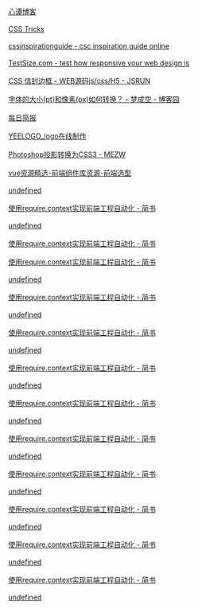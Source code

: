 [心谭博客](https://xin-tan.com/)</br></br>[CSS Tricks](https://qishaoxuan.github.io/css_tricks/)</br></br>[cssinspirationguide - csc inspiration guide online](https://chokcoco.github.io/CSS-Inspiration/#/)</br></br>[TestSize.com - test how responsive your web design is](http://testsize.com/)</br></br>[CSS 信封边框 - WEB源码js/css/H5 - JSRUN](http://jsrun.pro/DMqKp/edit)</br></br>[字体的大小(pt)和像素(px)如何转换？ - 梦成空 - 博客园](https://www.cnblogs.com/MengChengKong/p/6067104.html)</br></br>[每日简报](https://www.printf520.com/hot.html)</br></br>[YEELOGO_logo在线制作](http://yeelogo.com/#/)</br></br>[Photoshop投影转换为CSS3 - MEZW](https://psd2css.mezw.com/)</br></br>[vue资源精选-前端组件库资源-前端选型](http://vue.awesometiny.com/)</br></br>[undefined](undefined)</br></br>[使用require.context实现前端工程自动化 - 简书](https://www.jianshu.com/p/c894ea00dfec)</br></br>[undefined](undefined)</br></br>[使用require.context实现前端工程自动化 - 简书](https://www.jianshu.com/p/c894ea00dfec)</br></br>[使用require.context实现前端工程自动化 - 简书](https://www.jianshu.com/p/c894ea00dfec)</br></br>[undefined](undefined)</br></br>[使用require.context实现前端工程自动化 - 简书](https://www.jianshu.com/p/c894ea00dfec)</br></br>[undefined](undefined)</br></br>[使用require.context实现前端工程自动化 - 简书](https://www.jianshu.com/p/c894ea00dfec)</br></br>[undefined](undefined)</br></br>[使用require.context实现前端工程自动化 - 简书](https://www.jianshu.com/p/c894ea00dfec)</br></br>[undefined](undefined)</br></br>[使用require.context实现前端工程自动化 - 简书](https://www.jianshu.com/p/c894ea00dfec)</br></br>[undefined](undefined)</br></br>[使用require.context实现前端工程自动化 - 简书](https://www.jianshu.com/p/c894ea00dfec)</br></br>[undefined](undefined)</br></br>[使用require.context实现前端工程自动化 - 简书](https://www.jianshu.com/p/c894ea00dfec)</br></br>[undefined](undefined)</br></br>[使用require.context实现前端工程自动化 - 简书](https://www.jianshu.com/p/c894ea00dfec)</br></br>[undefined](undefined)</br></br>[使用require.context实现前端工程自动化 - 简书](https://www.jianshu.com/p/c894ea00dfec)</br></br>[undefined](undefined)</br></br>[使用require.context实现前端工程自动化 - 简书](https://www.jianshu.com/p/c894ea00dfec)</br></br>[undefined](undefined)</br></br>